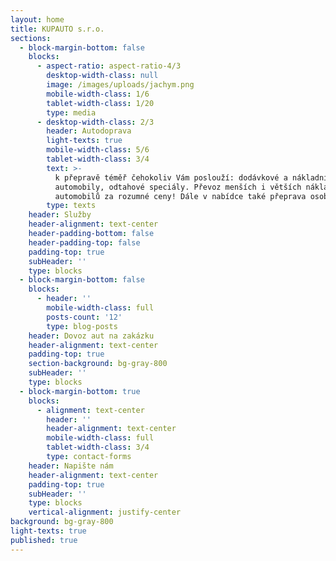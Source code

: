 ```yaml
---
layout: home
title: KUPAUTO s.r.o.
sections:
  - block-margin-bottom: false
    blocks:
      - aspect-ratio: aspect-ratio-4/3
        desktop-width-class: null
        image: /images/uploads/jachym.png
        mobile-width-class: 1/6
        tablet-width-class: 1/20
        type: media
      - desktop-width-class: 2/3
        header: Autodoprava
        light-texts: true
        mobile-width-class: 5/6
        tablet-width-class: 3/4
        text: >-
          k přepravě téměř čehokoliv Vám poslouží: dodávkové a nákladní
          automobily, odtahové speciály. Převoz menších i větších nákladů a
          automobilů za rozumné ceny! Dále v nabídce také přeprava osob.
        type: texts
    header: Služby
    header-alignment: text-center
    header-padding-bottom: false
    header-padding-top: false
    padding-top: true
    subHeader: ''
    type: blocks
  - block-margin-bottom: false
    blocks:
      - header: ''
        mobile-width-class: full
        posts-count: '12'
        type: blog-posts
    header: Dovoz aut na zakázku
    header-alignment: text-center
    padding-top: true
    section-background: bg-gray-800
    subHeader: ''
    type: blocks
  - block-margin-bottom: true
    blocks:
      - alignment: text-center
        header: ''
        header-alignment: text-center
        mobile-width-class: full
        tablet-width-class: 3/4
        type: contact-forms
    header: Napište nám
    header-alignment: text-center
    padding-top: true
    subHeader: ''
    type: blocks
    vertical-alignment: justify-center
background: bg-gray-800
light-texts: true
published: true
---
```


